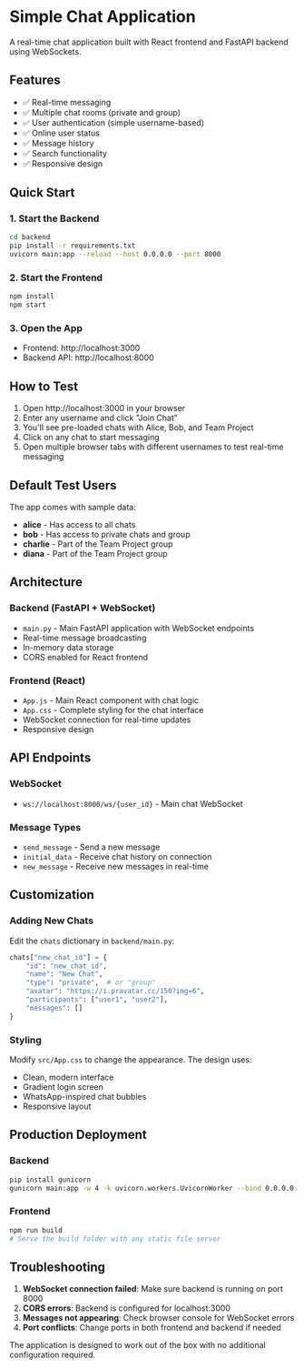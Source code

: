 # Simple Chat Application

A real-time chat application built with React frontend and FastAPI backend using WebSockets.

## Features

- ✅ Real-time messaging
- ✅ Multiple chat rooms (private and group)
- ✅ User authentication (simple username-based)
- ✅ Online user status
- ✅ Message history
- ✅ Search functionality
- ✅ Responsive design

## Quick Start

### 1. Start the Backend

```bash
cd backend
pip install -r requirements.txt
uvicorn main:app --reload --host 0.0.0.0 --port 8000
```

### 2. Start the Frontend

```bash
npm install
npm start
```

### 3. Open the App

- Frontend: http://localhost:3000
- Backend API: http://localhost:8000

## How to Test

1. Open http://localhost:3000 in your browser
2. Enter any username and click "Join Chat"
3. You'll see pre-loaded chats with Alice, Bob, and Team Project
4. Click on any chat to start messaging
5. Open multiple browser tabs with different usernames to test real-time messaging

## Default Test Users

The app comes with sample data:
- **alice** - Has access to all chats
- **bob** - Has access to private chats and group
- **charlie** - Part of the Team Project group
- **diana** - Part of the Team Project group

## Architecture

### Backend (FastAPI + WebSocket)
- `main.py` - Main FastAPI application with WebSocket endpoints
- Real-time message broadcasting
- In-memory data storage
- CORS enabled for React frontend

### Frontend (React)
- `App.js` - Main React component with chat logic
- `App.css` - Complete styling for the chat interface
- WebSocket connection for real-time updates
- Responsive design

## API Endpoints

### WebSocket
- `ws://localhost:8000/ws/{user_id}` - Main chat WebSocket

### Message Types
- `send_message` - Send a new message
- `initial_data` - Receive chat history on connection
- `new_message` - Receive new messages in real-time

## Customization

### Adding New Chats
Edit the `chats` dictionary in `backend/main.py`:

```python
chats["new_chat_id"] = {
    "id": "new_chat_id",
    "name": "New Chat",
    "type": "private",  # or "group"
    "avatar": "https://i.pravatar.cc/150?img=6",
    "participants": ["user1", "user2"],
    "messages": []
}
```

### Styling
Modify `src/App.css` to change the appearance. The design uses:
- Clean, modern interface
- Gradient login screen
- WhatsApp-inspired chat bubbles
- Responsive layout

## Production Deployment

### Backend
```bash
pip install gunicorn
gunicorn main:app -w 4 -k uvicorn.workers.UvicornWorker --bind 0.0.0.0:8000
```

### Frontend
```bash
npm run build
# Serve the build folder with any static file server
```

## Troubleshooting

1. **WebSocket connection failed**: Make sure backend is running on port 8000
2. **CORS errors**: Backend is configured for localhost:3000
3. **Messages not appearing**: Check browser console for WebSocket errors
4. **Port conflicts**: Change ports in both frontend and backend if needed

The application is designed to work out of the box with no additional configuration required.